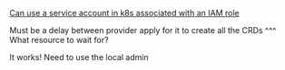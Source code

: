 [Can use a service account in k8s associated with an IAM role](https://doc.crds.dev/github.com/crossplane/provider-aws/aws.crossplane.io/Provider/v1alpha3@v0.19.0)

Must be a delay between provider apply for it to create all the CRDs
^^^ What resource to wait for?

It works! Need to use the local admin
